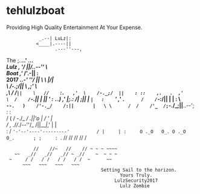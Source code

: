 # tehlulzboat
Providing High Quality Entertainment At Your Expense.


 
                _.--| LuLz|:                    
               <____|.----||                    
                      .---''---,                
   The                 ;..__..'    _...         
    Lulz            , '/  ||/..--''    \        
     Boat         ,'_ /'.-||            :       
      2017   _..-' ''/    ||  \    \   _|/|     
           \        /-._;/||   \    \,;'   \    
           ,\      /    /`||    \   //    `:`.  
         ,'  \    /-._;/  ||    : ::    ,.   . 
       ,'     \  /    /`-.||    | || ' :  `.`.)
    _,'        |;._: /|  ;||    | `|   :    `' 
  ,'   `.      /    /`-:_/||    |  |  : \      
  `--.   )    /'-._/    /:||       |   \ \     
     /  /    /'_  /;`-./_;||__..--';    : :    
    /  (    /  -./_  _/  .||'o |   /     ' |    
   /  , \._/_/_./--''/_  /||___|_,'      | |    
  :  /   `'-'--'----'---------'          / |    
  | :     O ._O   O_. O ._O   O_.       ; ;    
  : `.      //    //    //    //       /     
~~~`.______//____//____//____//_______ ,'~~     
          //    //~   //    // ~ ~ ~ ~~~~    
   ~~   _//   _//   _// ~ _//    ~  ~ ~ ~    
 ~     / /   / /   / /   / /  ~      ~~       
      ~~~   ~~~   ~~~   ~~~                   
                                   Setting Sail to the horizon. 
                                          Yours Truly.
                                        LulzSecurity2017
                                          Lulz Zombie   

